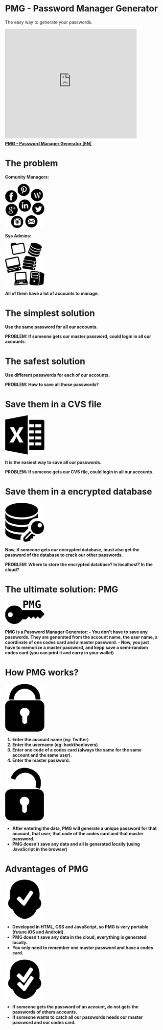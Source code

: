PMG - Password Manager Generator
================================

The easy way to generate your passwords.

<iframe src="http://www.slideshare.net/slideshow/embed_code/31054958" width="427" height="356" frameborder="0" marginwidth="0" marginheight="0" scrolling="no" style="border:1px solid #CCC; border-width:1px 1px 0; margin-bottom:5px; max-width: 100%;" allowfullscreen> </iframe> <div style="margin-bottom:5px"> <strong> <a href="https://www.slideshare.net/asanzdiego/pmg-passwordmanagergeneratoren" title="PMG - Password Manager Generator [EN]" target="_blank">PMG - Password Manager Generator [EN]</a> </div>

# The problem

Comunity Managers:

<img src="./icons/comunity-managers.png" width="128" alt="Comunity Managers">

Sys Admins:

<img src="./icons/sysadmins.png" width="128" alt="Sys Admins">

All of them have a lot of accounts to manage.

# The simplest solution

Use the same password for all our accounts.

**PROBLEM: If someone gets our master password, could login in all our accounts.**

# The safest solution

Use different passwords for each of our accounts.

**PROBLEM: How to save all those passwords?**

# Save them in a CVS file

<img src="./icons/excel-3-512.png" width="128" alt="CVS File">

It is the easiest way to save all our passwords.

**PROBLEM: If someone gets our CVS file, could login in all our accounts.**

# Save them in a encrypted database

<img src="./icons/data-encryption-512.png" width="128" alt="Encrypted Database">

Now, if someone gets our encrypted database, must also get the password of the database to crack our other passwords.

**PROBLEM: Where to store the encrypted database? In localhost? In the cloud?**

# The ultimate solution: PMG

<img src="./img/icon-pmg-bis.png" width="128" alt="PMG - Password Manager Generator">

PMG is a **Password Manager Generator**: 
    - You don't have to save any passwords. They are generated from the account name, the user name, a coordinate of one codes card and a master password. 
    - Now, **you just have to memorize a master password**, and kepp save a semi-random codes card (you can print it and carry in your wallet)

# How PMG works?

<img src="./icons/padlock.png" width="128" alt="Lock">

1. Enter the **account name** (eg: Twitter) 
2. Enter the **username** (eg: hackthonlovers) 
3. Enter **one code of a codes card** (always the same for the same account and the same user). 
4. Enter the **master password**.

<img src="./icons/padlock-unlock.png" width="128" alt="Unlock">

* After entering the data, PMG **will generate a unique password** for that account, that user, that code of the codes card and that master password. 
* PMG doesn't save any data and **all is generated locally** (using JavaScript in the browser)

# Advantages of PMG

<img src="./icons/approve-512.png" width="128" alt="Advantages 1">

* Developed in HTML, CSS and JavaScript, so PMG is **very portable** (future iOS and Android). 
* PMG **doesn't save any data in the cloud**, everything is generated locally. 
* **You only need to remember one master password** and have a codes card.

<img src="./icons/approve-512-bis.png" width="128" alt="Advantages 2">

* If someone gets the password of an account, **do not gets the passwords of others accounts**.
* If someone wants to catch all our passwords **needs our master password and our codes card**.